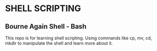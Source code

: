 # SHELL SCRIPTING

## Bourne Again Shell - Bash

This repo is for learning shell scripting. Using commands like cp, mv, cd, mkdir to manipulate the shell and learn more about it. 